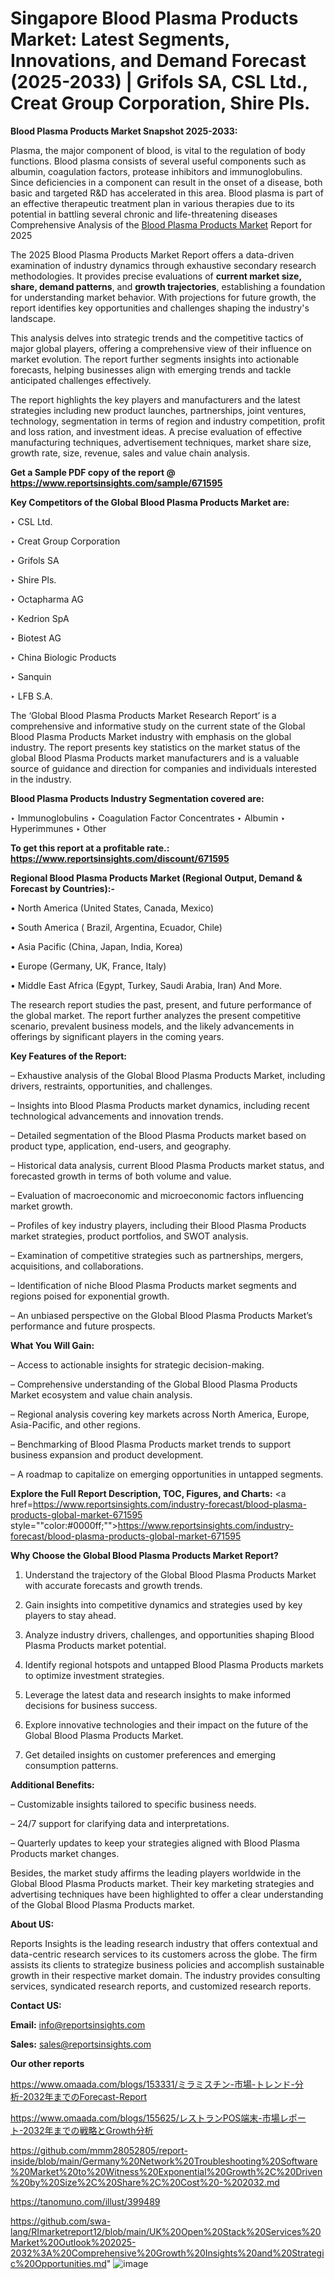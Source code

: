 # Singapore Blood Plasma Products Market: Latest Segments, Innovations, and Demand Forecast (2025-2033) | Grifols SA, CSL Ltd., Creat Group Corporation, Shire Pls.

<strong>Blood Plasma Products Market Snapshot 2025-2033:</strong>

Plasma, the major component of blood, is vital to the regulation of body functions. Blood plasma consists of several useful components such as albumin, coagulation factors, protease inhibitors and immunoglobulins. Since deficiencies in a component can result in the onset of a disease, both basic and targeted R&D has accelerated in this area. Blood plasma is part of an effective therapeutic treatment plan in various therapies due to its potential in battling several chronic and life-threatening diseases Comprehensive Analysis of the <a href=https://www.reportsinsights.com/sample/671595>Blood Plasma Products Market</a> Report for 2025

The 2025 Blood Plasma Products Market Report offers a data-driven examination of industry dynamics through exhaustive secondary research methodologies. It provides precise evaluations of <strong>current market size, share, demand patterns</strong>, and <strong>growth trajectories</strong>, establishing a foundation for understanding market behavior. With projections for future growth, the report identifies key opportunities and challenges shaping the industry's landscape.

This analysis delves into strategic trends and the competitive tactics of major global players, offering a comprehensive view of their influence on market evolution. The report further segments insights into actionable forecasts, helping businesses align with emerging trends and tackle anticipated challenges effectively.

The report highlights the key players and manufacturers and the latest strategies including new product launches, partnerships, joint ventures, technology, segmentation in terms of region and industry competition, profit and loss ration, and investment ideas. A precise evaluation of effective manufacturing techniques, advertisement techniques, market share size, growth rate, size, revenue, sales and value chain analysis.

<strong>Get a Sample PDF copy of the report @ <a href=https://www.reportsinsights.com/sample/671595 style=color:#0000ff;>https://www.reportsinsights.com/sample/671595</a></strong>

<strong>Key Competitors of the Global Blood Plasma Products Market are:</strong>

‣ CSL Ltd.

‣ Creat Group Corporation

‣ Grifols SA

‣ Shire Pls.

‣ Octapharma AG

‣ Kedrion SpA

‣ Biotest AG

‣ China Biologic Products

‣ Sanquin

‣ LFB S.A.

The ‘Global Blood Plasma Products Market Research Report’ is a comprehensive and informative study on the current state of the Global Blood Plasma Products Market industry with emphasis on the global industry. The report presents key statistics on the market status of the global Blood Plasma Products market manufacturers and is a valuable source of guidance and direction for companies and individuals interested in the industry.

<strong>Blood Plasma Products Industry Segmentation covered are:</strong>

‣ Immunoglobulins
‣ Coagulation Factor Concentrates
‣ Albumin
‣ Hyperimmunes
‣ Other

<strong>To get this report at a profitable rate.: <a href=https://www.reportsinsights.com/discount/671595 style=color:#0000ff;>https://www.reportsinsights.com/discount/671595</a></strong>

<strong>Regional Blood Plasma Products Market (Regional Output, Demand &amp; Forecast by Countries):-</strong>

• North America (United States, Canada, Mexico)

• South America ( Brazil, Argentina, Ecuador, Chile)

• Asia Pacific (China, Japan, India, Korea)

• Europe (Germany, UK, France, Italy)

• Middle East Africa (Egypt, Turkey, Saudi Arabia, Iran) And More.

The research report studies the past, present, and future performance of the global market. The report further analyzes the present competitive scenario, prevalent business models, and the likely advancements in offerings by significant players in the coming years.

<strong>Key Features of the Report:</strong>

– Exhaustive analysis of the Global Blood Plasma Products Market, including drivers, restraints, opportunities, and challenges.

– Insights into Blood Plasma Products market dynamics, including recent technological advancements and innovation trends.

– Detailed segmentation of the Blood Plasma Products market based on product type, application, end-users, and geography.

– Historical data analysis, current Blood Plasma Products market status, and forecasted growth in terms of both volume and value.

– Evaluation of macroeconomic and microeconomic factors influencing market growth.

– Profiles of key industry players, including their Blood Plasma Products market strategies, product portfolios, and SWOT analysis.

– Examination of competitive strategies such as partnerships, mergers, acquisitions, and collaborations.

– Identification of niche Blood Plasma Products market segments and regions poised for exponential growth.

– An unbiased perspective on the Global Blood Plasma Products Market’s performance and future prospects.

<strong>What You Will Gain:</strong>

– Access to actionable insights for strategic decision-making.

– Comprehensive understanding of the Global Blood Plasma Products Market ecosystem and value chain analysis.

– Regional analysis covering key markets across North America, Europe, Asia-Pacific, and other regions.

– Benchmarking of Blood Plasma Products market trends to support business expansion and product development.

– A roadmap to capitalize on emerging opportunities in untapped segments.

<strong>Explore the Full Report Description, TOC, Figures, and Charts:</strong>
<a href=https://www.reportsinsights.com/industry-forecast/blood-plasma-products-global-market-671595 style=""color:#0000ff;"">https://www.reportsinsights.com/industry-forecast/blood-plasma-products-global-market-671595</a>

<strong>Why Choose the Global Blood Plasma Products Market Report?</strong>

1. Understand the trajectory of the Global Blood Plasma Products Market with accurate forecasts and growth trends.

2. Gain insights into competitive dynamics and strategies used by key players to stay ahead.

3. Analyze industry drivers, challenges, and opportunities shaping Blood Plasma Products market potential.

4. Identify regional hotspots and untapped Blood Plasma Products markets to optimize investment strategies.

5. Leverage the latest data and research insights to make informed decisions for business success.

6. Explore innovative technologies and their impact on the future of the Global Blood Plasma Products Market.

7. Get detailed insights on customer preferences and emerging consumption patterns.

<strong>Additional Benefits:</strong>

– Customizable insights tailored to specific business needs.

– 24/7 support for clarifying data and interpretations.

– Quarterly updates to keep your strategies aligned with Blood Plasma Products market changes.

Besides, the market study affirms the leading players worldwide in the Global Blood Plasma Products market. Their key marketing strategies and advertising techniques have been highlighted to offer a clear understanding of the Global Blood Plasma Products market.

<strong><strong>About US</strong>:</strong>

Reports Insights is the leading research industry that offers contextual and data-centric research services to its customers across the globe. The firm assists its clients to strategize business policies and accomplish sustainable growth in their respective market domain. The industry provides consulting services, syndicated research reports, and customized research reports.

<strong>Contact US:</strong>

<p class=><b>Email:</b> <a href=mailto:info@reportsinsights.com>info@reportsinsights.com</a></p>
<p class=><b>Sales:</b> <a href=mailto:sales@reportsinsights.com>sales@reportsinsights.com</a></p>

<strong>Our other reports</strong>

<a href=https://www.omaada.com/blogs/153331/ミラミスチン-市場-トレンド-分析-2032年までのForecast-Report>https://www.omaada.com/blogs/153331/ミラミスチン-市場-トレンド-分析-2032年までのForecast-Report</a>

<a href=https://www.omaada.com/blogs/155625/レストランPOS端末-市場レポート-2032年までの戦略とGrowth分析>https://www.omaada.com/blogs/155625/レストランPOS端末-市場レポート-2032年までの戦略とGrowth分析</a>

<a href=https://github.com/mmm28052805/report-inside/blob/main/Germany%20Network%20Troubleshooting%20Software%20Market%20to%20Witness%20Exponential%20Growth%2C%20Driven%20by%20Size%2C%20Share%2C%20Cost%20-%202032.md>https://github.com/mmm28052805/report-inside/blob/main/Germany%20Network%20Troubleshooting%20Software%20Market%20to%20Witness%20Exponential%20Growth%2C%20Driven%20by%20Size%2C%20Share%2C%20Cost%20-%202032.md</a>

<a href=https://tanomuno.com/illust/399489>https://tanomuno.com/illust/399489</a>

<a href=https://github.com/swa-lang/RImarketreport12/blob/main/UK%20Open%20Stack%20Services%20Market%20Outlook%202025-2032%3A%20Comprehensive%20Growth%20Insights%20and%20Strategic%20Opportunities.md>https://github.com/swa-lang/RImarketreport12/blob/main/UK%20Open%20Stack%20Services%20Market%20Outlook%202025-2032%3A%20Comprehensive%20Growth%20Insights%20and%20Strategic%20Opportunities.md</a>"
![image](https://github.com/user-attachments/assets/e6d12da7-6985-4cd6-8688-d60edec20c9c)
